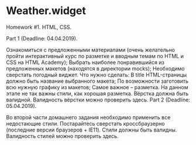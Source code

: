 # Weather.widget
Homework #1. HTML, CSS.

Part 1 (Deadline: 04.04.2019).

Ознакомиться с предложенными материалами (очень желательно пройти интерактивный курс по разметке и вводным темам по HTML и CSS на HTML Academy);
Выбрать наиболее понравившийся из предложенных макетов (находятся в директории mocks);
Необходимо сверстать погодный виджет. Что нужно сделать:
В title HTML-страницы должно быть название выбранного макета;
По возможности заготовить всю нужную графику из макетов;
Самое важное – разметка. На данном этапе не так важны стили, как хорошая разметка.
Вёрстка должна быть валидной. Валидность вёрстки можно проверить здесь.
Part 2 (Deadline: 05.04.2019).

Во второй части домашнего задания необходимо применить все недостающие стили. Постарайтесь сверстать кроссбраузерно (последние версии браузеров + IE11).
Стили должны быть валидны. Валидность стилей можно проверить здесь.
